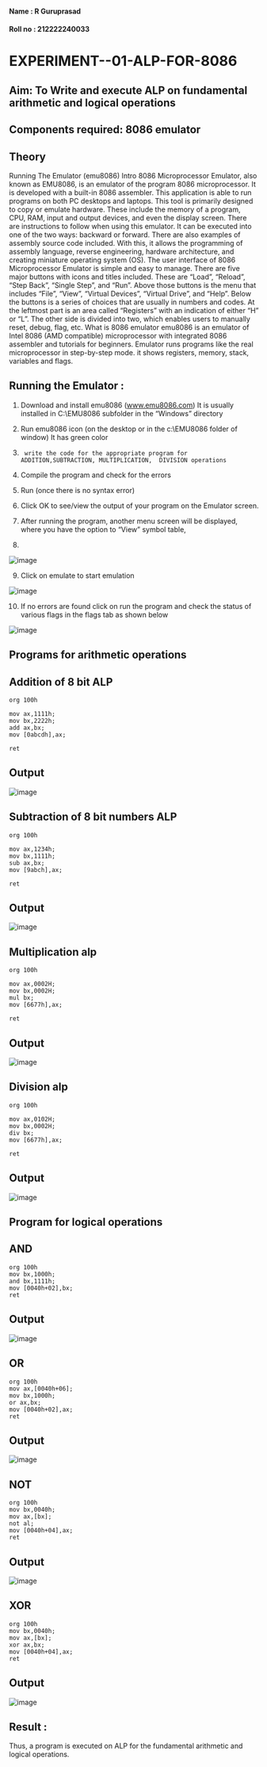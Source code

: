 #### Name : R Guruprasad 
#### Roll no : 212222240033

# EXPERIMENT--01-ALP-FOR-8086

## Aim: To Write and execute ALP on fundamental arithmetic and logical operations
## Components required: 8086  emulator 
## Theory 
Running The Emulator (emu8086) Intro 8086 Microprocessor Emulator, also known as EMU8086, is an emulator of the program 8086 microprocessor. It is developed with a built-in 8086 assembler. This application is able to run programs on both PC desktops and laptops. This tool is primarily designed to copy or emulate hardware. These include the memory of a program, CPU, RAM, input and output devices, and even the display screen. There are instructions to follow when using this emulator. It can be executed into one of the two ways: backward or forward. There are also examples of assembly source code included. With this, it allows the programming of assembly language, reverse engineering, hardware architecture, and creating miniature operating system (OS). The user interface of 8086 Microprocessor Emulator is simple and easy to manage. There are five major buttons with icons and titles included. These are “Load”, “Reload”, “Step Back”, “Single Step”, and “Run”. Above those buttons is the menu that includes “File”, “View”, “Virtual Devices”, “Virtual Drive”, and “Help”. Below the buttons is a series of choices that are usually in numbers and codes. At the leftmost part is an area called “Registers” with an indication of either “H” or “L”. The other side is divided into two, which enables users to manually reset, debug, flag, etc. What is 8086 emulator emu8086 is an emulator of Intel 8086 (AMD compatible) microprocessor with integrated 8086 assembler and tutorials for beginners. Emulator runs programs like the real microprocessor in step-by-step mode. it shows registers, memory, stack, variables and flags.


 ## Running the Emulator :
1.	Download and install emu8086 (www.emu8086.com) It is usually installed in C:\EMU8086 subfolder in the “Windows” directory
2.	  Run  emu8086 icon (on the desktop or in the c:\EMU8086 folder of window) It has green color 
 
 
3.		write the code for the appropriate program for ADDITION,SUBTRACTION, MULTIPLICATION,  DIVISION operations 

4.	 Compile the program and check for the errors 
5.	Run (once there is no syntax error) 

6.	Click OK to see/view the output of your program on the Emulator screen. 


7.	After running the program, another menu screen will be displayed, where you have the option to “View” symbol table,
8.	 


![image](https://user-images.githubusercontent.com/36288975/189273263-d65baae9-4b8f-4723-afb3-c0ffa4052b04.png)











9.	Click on emulate to start emulation 








![image](https://user-images.githubusercontent.com/36288975/189273273-9bb36ec1-e2e8-4892-8d35-37707332bfdc.png)








10.	If no errors are found click on run the program and check the status of various flags in the flags tab as shown below 






![image](https://user-images.githubusercontent.com/36288975/189273277-113a2a33-4a40-4ff8-95a5-ecd3a1f504fe.png)







## Programs for arithmetic  operations

## Addition  of 8 bit ALP 
```
org 100h

mov ax,1111h;
mov bx,2222h;
add ax,bx;  
mov [0abcdh],ax;
     
ret
```
## Output  
![image](https://github.com/R-Guruprasad/EXPERIMENT--01-ALP-FOR-8086/assets/119390308/82472ca8-2934-47cc-a893-b4deb0583d0d)

 
## Subtraction   of 8 bit numbers  ALP 
 ```
org 100h

mov ax,1234h;
mov bx,1111h;
sub ax,bx;
mov [9abch],ax;
     
ret
```
## Output  
![image](https://github.com/R-Guruprasad/EXPERIMENT--01-ALP-FOR-8086/assets/119390308/1cbb40ad-6e78-4fd5-9138-b284b8371805)

## Multiplication alp 
```
org 100h

mov ax,0002H;
mov bx,0002H;
mul bx;
mov [6677h],ax;
     
ret

```
 ## Output  
![image](https://github.com/R-Guruprasad/EXPERIMENT--01-ALP-FOR-8086/assets/119390308/5d0f887f-0ced-462d-9706-7928730291e1)

## Division alp 
```
org 100h

mov ax,0102H;
mov bx,0002H;
div bx;
mov [6677h],ax;
     
ret

```
## Output  
![image](https://github.com/R-Guruprasad/EXPERIMENT--01-ALP-FOR-8086/assets/119390308/c3251cd2-167f-4677-99e5-2e811ac6c99b)

## Program for logical operations
## AND
```
org 100h
mov bx,1000h;
and bx,1111h;
mov [0040h+02],bx;
ret
```
## Output
![image](https://github.com/R-Guruprasad/EXPERIMENT--01-ALP-FOR-8086/assets/119390308/ad1c29ea-dc79-4f07-961a-b241fdffb99e)

## OR
```
org 100h
mov ax,[0040h+06];
mov bx,1000h;
or ax,bx;
mov [0040h+02],ax;
ret
```

## Output
![image](https://github.com/R-Guruprasad/EXPERIMENT--01-ALP-FOR-8086/assets/119390308/1baa3385-8944-4a1c-b4af-0661283452bd)

## NOT
```
org 100h
mov bx,0040h;
mov ax,[bx]; 
not al;
mov [0040h+04],ax;
ret
```

## Output
![image](https://github.com/R-Guruprasad/EXPERIMENT--01-ALP-FOR-8086/assets/119390308/9f2e9918-5814-40f4-af5a-63debcad33b4)

## XOR
```
org 100h
mov bx,0040h;
mov ax,[bx]; 
xor ax,bx;
mov [0040h+04],ax;
ret
```

## Output
![image](https://github.com/R-Guruprasad/EXPERIMENT--01-ALP-FOR-8086/assets/119390308/39018f70-7414-48fd-8f60-2461251e2c0b)

## Result :

Thus, a program is executed on ALP for the fundamental arithmetic and logical operations.







